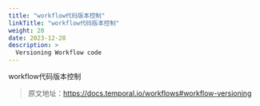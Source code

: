 ```yaml
---
title: "workflow代码版本控制"
linkTitle: "workflow代码版本控制"
weight: 20
date: 2023-12-28
description: >
  Versioning Workflow code
---
```


workflow代码版本控制


> 原文地址：https://docs.temporal.io/workflows#workflow-versioning

